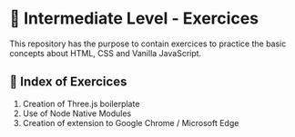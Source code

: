 <h1 align = "justify">🥈 Intermediate Level - Exercices</h1>
<span>This repository has the purpose to contain exercices to practice the basic concepts about HTML, CSS and Vanilla JavaScript.</span>

## 🏅 Index of Exercices
<ol>
    <li>Creation of Three.js boilerplate</li>
    <li>Use of Node Native Modules</li>
    <li>Creation of extension to Google Chrome / Microsoft Edge</li>
</ol>
